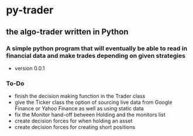 # py-trader
## the algo-trader written in Python
### A simple python program that will eventually be able to read in financial data and make trades depending on given strategies
- version 0.0.1

### To-Do
- finish the decision making function in the Trader class
- give the Ticker class the option of sourcing live data from Google Finance or Yahoo Finance as well as using static data
- fix the Monitor hand-off between Holding and the monitors list
- create decision forces for when holding an asset
- create decision forces for creating short positions
